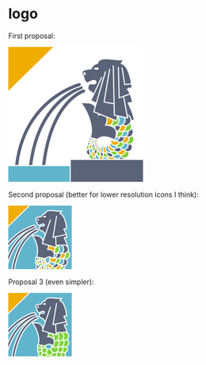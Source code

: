 # logo

First proposal:

![logo1][logo1]

Second proposal (better for lower resolution icons I think):

![logo2][logo2]

Proposal 3 (even simpler):

![logo3][logo3]

[logo1]: logo1/elm_sg.png
[logo2]: logo2/elm_sg_low_res.png
[logo3]: logo3/elm_sg_low_res.png
